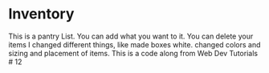 # Inventory
This is a pantry List.
You can add what you want to it.
You can delete your items
I changed different things, like made boxes white.
changed colors and sizing and placement of items.
This is a code along from Web Dev Tutorials # 12
